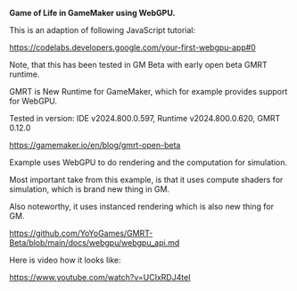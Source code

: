 **Game of Life in GameMaker using WebGPU.**

This is an adaption of following JavaScript tutorial:

https://codelabs.developers.google.com/your-first-webgpu-app#0


Note, that this has been tested in GM Beta with early open beta GMRT runtime.

GMRT is New Runtime for GameMaker, which for example provides support for WebGPU. 

Tested in version: IDE v2024.800.0.597, Runtime v2024.800.0.620, GMRT 0.12.0

https://gamemaker.io/en/blog/gmrt-open-beta


Example uses WebGPU to do rendering and the computation for simulation.

Most important take from this example, is that it uses compute shaders for simulation, which is brand new thing in GM.

Also noteworthy, it uses instanced rendering which is also new thing for GM.

https://github.com/YoYoGames/GMRT-Beta/blob/main/docs/webgpu/webgpu_api.md


Here is video how it looks like:

https://www.youtube.com/watch?v=UCIxRDJ4teI
